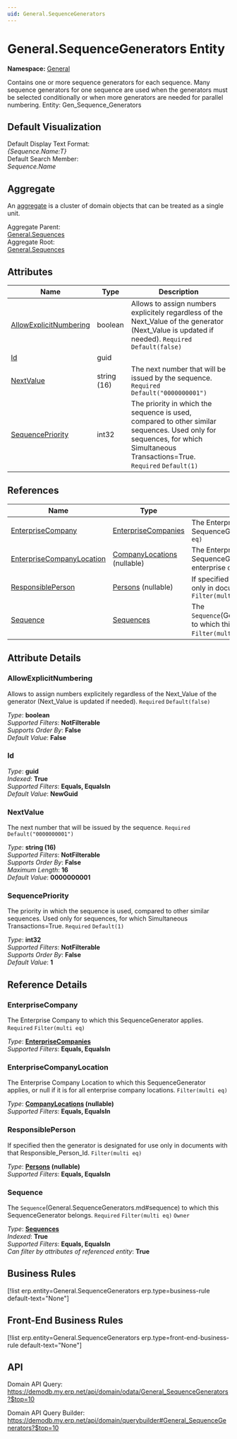 ```yaml
---
uid: General.SequenceGenerators
---
```

# General.SequenceGenerators Entity

**Namespace:** [General](General.md)  

Contains one or more sequence generators for each sequence. Many sequence generators for one sequence are used when the generators must be selected conditionally or when more generators are needed for parallel numbering. Entity: Gen_Sequence_Generators

## Default Visualization
Default Display Text Format:  
_{Sequence.Name:T}_  
Default Search Member:  
_Sequence.Name_  

## Aggregate
An [aggregate](https://docs.erp.net/tech/advanced/concepts/aggregates.html) is a cluster of domain objects that can be treated as a single unit.  

Aggregate Parent:  
[General.Sequences](General.Sequences.md)  
Aggregate Root:  
[General.Sequences](General.Sequences.md)  

## Attributes

| Name | Type | Description |
| ---- | ---- | --- |
| [AllowExplicitNumbering](General.SequenceGenerators.md#allowexplicitnumbering) | boolean | Allows to assign numbers explicitely regardless of the Next_Value of the generator (Next_Value is updated if needed). `Required` `Default(false)` 
| [Id](General.SequenceGenerators.md#id) | guid |  
| [NextValue](General.SequenceGenerators.md#nextvalue) | string (16) | The next number that will be issued by the sequence. `Required` `Default("0000000001")` 
| [SequencePriority](General.SequenceGenerators.md#sequencepriority) | int32 | The priority in which the sequence is used, compared to other similar sequences. Used only for sequences, for which Simultaneous Transactions=True. `Required` `Default(1)` 

## References

| Name | Type | Description |
| ---- | ---- | --- |
| [EnterpriseCompany](General.SequenceGenerators.md#enterprisecompany) | [EnterpriseCompanies](General.EnterpriseCompanies.md) | The Enterprise Company to which this SequenceGenerator applies. `Required` `Filter(multi eq)` |
| [EnterpriseCompanyLocation](General.SequenceGenerators.md#enterprisecompanylocation) | [CompanyLocations](General.Contacts.CompanyLocations.md) (nullable) | The Enterprise Company Location to which this SequenceGenerator applies, or null if it is for all enterprise company locations. `Filter(multi eq)` |
| [ResponsiblePerson](General.SequenceGenerators.md#responsibleperson) | [Persons](General.Contacts.Persons.md) (nullable) | If specified then the generator is designated for use only in documents with that Responsible_Person_Id. `Filter(multi eq)` |
| [Sequence](General.SequenceGenerators.md#sequence) | [Sequences](General.Sequences.md) | The `Sequence`(General.SequenceGenerators.md#sequence) to which this SequenceGenerator belongs. `Required` `Filter(multi eq)` `Owner` |


## Attribute Details

### AllowExplicitNumbering

Allows to assign numbers explicitely regardless of the Next_Value of the generator (Next_Value is updated if needed). `Required` `Default(false)`

_Type_: **boolean**  
_Supported Filters_: **NotFilterable**  
_Supports Order By_: **False**  
_Default Value_: **False**  

### Id

_Type_: **guid**  
_Indexed_: **True**  
_Supported Filters_: **Equals, EqualsIn**  
_Default Value_: **NewGuid**  

### NextValue

The next number that will be issued by the sequence. `Required` `Default("0000000001")`

_Type_: **string (16)**  
_Supported Filters_: **NotFilterable**  
_Supports Order By_: **False**  
_Maximum Length_: **16**  
_Default Value_: **0000000001**  

### SequencePriority

The priority in which the sequence is used, compared to other similar sequences. Used only for sequences, for which Simultaneous Transactions=True. `Required` `Default(1)`

_Type_: **int32**  
_Supported Filters_: **NotFilterable**  
_Supports Order By_: **False**  
_Default Value_: **1**  


## Reference Details

### EnterpriseCompany

The Enterprise Company to which this SequenceGenerator applies. `Required` `Filter(multi eq)`

_Type_: **[EnterpriseCompanies](General.EnterpriseCompanies.md)**  
_Supported Filters_: **Equals, EqualsIn**  

### EnterpriseCompanyLocation

The Enterprise Company Location to which this SequenceGenerator applies, or null if it is for all enterprise company locations. `Filter(multi eq)`

_Type_: **[CompanyLocations](General.Contacts.CompanyLocations.md) (nullable)**  
_Supported Filters_: **Equals, EqualsIn**  

### ResponsiblePerson

If specified then the generator is designated for use only in documents with that Responsible_Person_Id. `Filter(multi eq)`

_Type_: **[Persons](General.Contacts.Persons.md) (nullable)**  
_Supported Filters_: **Equals, EqualsIn**  

### Sequence

The `Sequence`(General.SequenceGenerators.md#sequence) to which this SequenceGenerator belongs. `Required` `Filter(multi eq)` `Owner`

_Type_: **[Sequences](General.Sequences.md)**  
_Indexed_: **True**  
_Supported Filters_: **Equals, EqualsIn**  
_Can filter by attributes of referenced entity_: **True**  



## Business Rules

[!list erp.entity=General.SequenceGenerators erp.type=business-rule default-text="None"]

## Front-End Business Rules

[!list erp.entity=General.SequenceGenerators erp.type=front-end-business-rule default-text="None"]

## API

Domain API Query:
<https://demodb.my.erp.net/api/domain/odata/General_SequenceGenerators?$top=10>

Domain API Query Builder:
<https://demodb.my.erp.net/api/domain/querybuilder#General_SequenceGenerators?$top=10>

